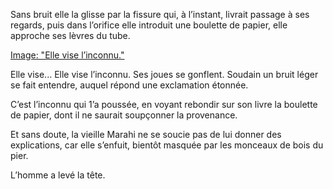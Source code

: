 Sans bruit elle la glisse par la fissure qui, à l’instant, livrait passage à ses
regards, puis dans l’orifice elle introduit une boulette de papier, elle approche ses lèvres du tube.

[Image: "Elle vise l’inconnu."](../images/1-page-137.JPG)

Elle vise... Elle vise l’inconnu. Ses joues se gonflent. Soudain un bruit
léger se fait entendre, auquel répond une exclamation étonnée.

C’est l’inconnu qui 1’a poussée, en voyant rebondir sur son livre la boulette
de papier, dont il ne saurait soupçonner la provenance.

Et sans doute, la vieille Marahi ne se soucie pas de lui donner des explications, car elle s’enfuit, bientôt masquée par les monceaux de bois du pier.

L’homme a levé la tête.
